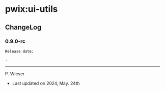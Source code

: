 # pwix:ui-utils

## ChangeLog

### 0.9.0-rc

    Release date: 

    - 

---
P. Wieser
- Last updated on 2024, May. 24th
